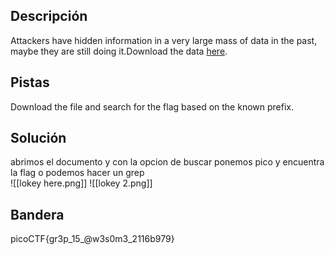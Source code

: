 ## Descripción
Attackers have hidden information in a very large mass of data in the past, maybe they are still doing it.Download the data [here](https://artifacts.picoctf.net/c/126/anthem.flag.txt).
## Pistas 
Download the file and search for the flag based on the known prefix.
## Solución
abrimos el documento y con la opcion de  buscar ponemos pico y encuentra la flag o podemos hacer un grep  
![[lokey here.png]]
![[lokey 2.png]]
## Bandera
picoCTF{gr3p_15_@w3s0m3_2116b979}